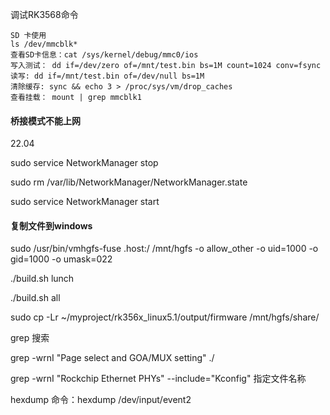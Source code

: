 调试RK3568命令

```
SD 卡使用
ls /dev/mmcblk*
查看SD卡信息：cat /sys/kernel/debug/mmc0/ios
写入测试： dd if=/dev/zero of=/mnt/test.bin bs=1M count=1024 conv=fsync
读写: dd if=/mnt/test.bin of=/dev/null bs=1M  
清除缓存: sync && echo 3 > /proc/sys/vm/drop_caches
查看挂载： mount | grep mmcblk1
```





#### 桥接模式不能上网

22.04

sudo service NetworkManager stop 

sudo rm /var/lib/NetworkManager/NetworkManager.state 

sudo service NetworkManager start



#### 复制文件到windows

sudo /usr/bin/vmhgfs-fuse .host:/ /mnt/hgfs -o allow_other -o uid=1000 -o gid=1000 -o umask=022



./build.sh lunch

./build.sh all



sudo cp -Lr ~/myproject/rk356x_linux5.1/output/firmware /mnt/hgfs/share/ 



grep 搜索

grep -wrnI "Page select and GOA/MUX setting"  ./

grep -wrnI "Rockchip Ethernet PHYs" --include="Kconfig" 指定文件名称

hexdump 命令：hexdump  /dev/input/event2



